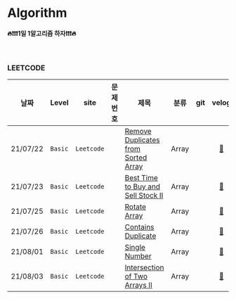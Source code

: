 # Algorithm
**🔥❗️❗❗️1일 1알고리즘 하자❗️❗❗️🔥**

<br/>


### LEETCODE
|날짜          |Level     | site |문제번호 |제목     |분류 |git  |velog |
|---------------|---------|------|-----|-------------|---|----|:----:|
|21/07/22|`Basic`| `Leetcode` ||[Remove Duplicates from Sorted Array](https://leetcode.com/explore/interview/card/top-interview-questions-easy/92/array/727/)| Array ||[💎](https://velog.io/@yoonah-dev/Leetcode-Remove-Duplicates-from-Sorted-Array)|
|21/07/23|`Basic`| `Leetcode` ||[Best Time to Buy and Sell Stock II](https://leetcode.com/explore/interview/card/top-interview-questions-easy/92/array/564/)| Array ||[💎](https://velog.io/@yoonah-dev/Leetcode-Best-Time-to-Buy-and-Sell-Stock-II)|
|21/07/25|`Basic`| `Leetcode` ||[Rotate Array](https://leetcode.com/explore/interview/card/top-interview-questions-easy/92/array/646/)| Array ||[💎](https://velog.io/@yoonah-dev/Leetcode-Rotate-Array)|
|21/07/26|`Basic`| `Leetcode` ||[Contains Duplicate](https://leetcode.com/explore/interview/card/top-interview-questions-easy/92/array/578/)| Array ||[💎](https://velog.io/@yoonah-dev/Leetcode-Contains-Duplicate)|
|21/08/01|`Basic`| `Leetcode` ||[Single Number](https://leetcode.com/explore/interview/card/top-interview-questions-easy/92/array/549/)| Array ||[💎](https://velog.io/@yoonah-dev/Leetcode-Single-Number)|
|21/08/03|`Basic`| `Leetcode` ||[Intersection of Two Arrays II](https://leetcode.com/explore/interview/card/top-interview-questions-easy/92/array/674)| Array ||[💎](https://velog.io/@yoonah-dev/Leetcode-Intersection-of-Two-Arrays-II)|

